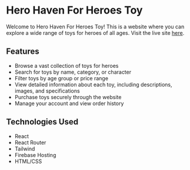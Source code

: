 # Hero Haven For Heroes Toy

Welcome to Hero Haven For Heroes Toy! This is a website where you can explore a wide range of toys for heroes of all ages. Visit the live site [here](https://hero-haven-7a1b8.web.app/).

## Features

- Browse a vast collection of toys for heroes
- Search for toys by name, category, or character
- Filter toys by age group or price range
- View detailed information about each toy, including descriptions, images, and specifications
- Purchase toys securely through the website
- Manage your account and view order history

## Technologies Used

- React
- React Router
- Tailwind
- Firebase Hosting
- HTML/CSS

